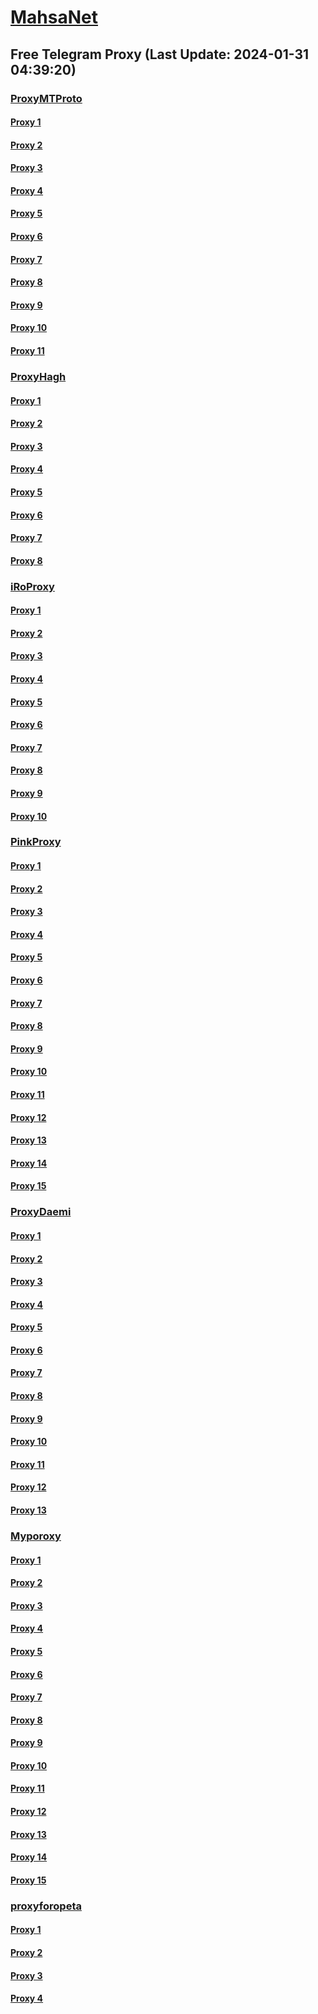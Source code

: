 
# [MahsaNet](https://t.me/mahsa_net)
## Free Telegram Proxy (Last Update: 2024-01-31 04:39:20)
### [ProxyMTProto](https://t.me/ProxyMTProto)
#### [Proxy 1](tg://proxy?server=142.132.147.71&port=7443&secret=FgMBAgABAAH8AwOG4kw63Q==)
#### [Proxy 2](tg://proxy?server=142.132.147.71&port=7443&secret=FgMBAgABAAH8AwOG4kw63Q==)
#### [Proxy 3](tg://proxy?server=88.99.121.73&port=7543&secret=FgMBAgABAAH8AwOG4kw63Q%3D%3D)
#### [Proxy 4](tg://proxy?server=49.13.135.66&port=7543&secret=FgMBAgABAAH8AwOG4kw63Q%3D%3D)
#### [Proxy 5](tg://proxy?server=159.69.22.20&port=7543&secret=FgMBAgABAAH8AwOG4kw63Q%3D%3D)
#### [Proxy 6](tg://proxy?server=167.235.194.232&port=7543&secret=FgMBAgABAAH8AwOG4kw63Q%3D%3D)
#### [Proxy 7](tg://proxy?server=188.34.152.12&port=443&secret=3fQ1mpsyX_HR5QhN8OD3U3s)
#### [Proxy 8](tg://proxy?server=49.13.121.115&port=443&secret=3fQ1mpsyX_HR5QhN8OD3U3s)
#### [Proxy 9](tg://proxy?server=49.12.5.184&port=7543&secret=FgMBAgABAAH8AwOG4kw63Q%3D%3D)
#### [Proxy 10](tg://proxy?server=195.201.250.62&port=7543&secret=FgMBAgABAAH8AwOG4kw63Q%3D%3D)
#### [Proxy 11](tg://proxy?server=159.69.187.48&port=7543&secret=FgMBAgABAAH8AwOG4kw63Q%3D%3D)
### [ProxyHagh](https://t.me/ProxyHagh)
#### [Proxy 1](tg://proxy?server=144.76.177.207&port=8580&secret=FgMBAgABAAH8AwOG4kw63Q==)
#### [Proxy 2](tg://proxy?server=23.88.66.146&port=7585&secret=FgMBAgABAAH8AwOG4kw63Q%3D%3D)
#### [Proxy 3](tg://proxy?server=23.88.66.146&port=7585&secret=FgMBAgABAAH8AwOG4kw63Q%3D%3D)
#### [Proxy 4](tg://proxy?server=23.88.66.146&port=7585&secret=FgMBAgABAAH8AwOG4kw63Q%3D%3D)
#### [Proxy 5](tg://proxy?server=23.88.66.147&port=7585&secret=ee1603010200010001fc030386e24c3add7777772e7370656564746573742e6e6574)
#### [Proxy 6](tg://proxy?server=23.88.66.146&port=7585&secret=FgMBAgABAAH8AwOG4kw63Q%3D%3D)
#### [Proxy 7](tg://proxy?server=23.88.66.146&port=7585&secret=FgMBAgABAAH8AwOG4kw63Q%3D%3D)
#### [Proxy 8](tg://proxy?server=23.88.66.147&port=7585&secret=ee1603010200010001fc030386e24c3add7777772e7370656564746573742e6e6574)
### [iRoProxy](https://t.me/iRoProxy)
#### [Proxy 1](tg://proxy?server=144.76.83.123&port=250&secret=FgMBAgABAAH8AwOG4kw63Q%3D%3D)
#### [Proxy 2](tg://proxy?server=148.251.3.118&port=250&secret=FgMBAgABAAH8AwOG4kw63Q%3D%3D)
#### [Proxy 3](tg://proxy?server=136.243.132.238&port=250&secret=FgMBAgABAAH8AwOG4kw63Q%3D%3D)
#### [Proxy 4](tg://proxy?server=195.201.196.18&port=250&secret=FgMBAgABAAH8AwOG4kw63Q%3D%3D)
#### [Proxy 5](tg://proxy?server=159.69.62.50&port=250&secret=FgMBAgABAAH8AwOG4kw63Q%3D%3D)
#### [Proxy 6](tg://proxy?server=144.76.237.3&port=6&secret=FgMBAgABAAH8AwOG4kw63Q==)
#### [Proxy 7](tg://proxy?server=212.32.225.75&port=443&secret=FgMBAgABAAH8AwOG4kw63Q%3D%3D)
#### [Proxy 8](tg://proxy?server=178.162.159.88&port=443&secret=FgMBAgABAAH8AwOG4kw63Q%3D%3D)
#### [Proxy 9](tg://proxy?server=178.63.67.53&port=443&secret=FgMBAgABAAH8AwOG4kw63Q%3D%3D)
#### [Proxy 10](tg://proxy?server=213.227.135.151&port=20&secret=FgMBAgABAAH8AwOG4kw63Q%3D%3D)
### [PinkProxy](https://t.me/PinkProxy)
#### [Proxy 1](tg://proxy?server=88.99.15.147&port=4045&secret=FgMBAgABAAH8AwOG4kw63Q==)
#### [Proxy 2](tg://proxy?server=159.69.122.138&port=4045&secret=FgMBAgABAAH8AwOG4kw63Q==)
#### [Proxy 3](tg://proxy?server=116.202.99.201&port=4045&secret=FgMBAgABAAH8AwOG4kw63Q==)
#### [Proxy 4](tg://proxy?server=49.12.77.71&port=4045&secret=FgMBAgABAAH8AwOG4kw63Q==)
#### [Proxy 5](tg://proxy?server=159.69.250.103&port=4045&secret=FgMBAgABAAH8AwOG4kw63Q==)
#### [Proxy 6](tg://proxy?server=49.13.83.81&port=4045&secret=FgMBAgABAAH8AwOG4kw63Q==)
#### [Proxy 7](tg://proxy?server=49.12.34.94&port=4045&secret=FgMBAgABAAH8AwOG4kw63Q==)
#### [Proxy 8](tg://proxy?server=159.69.186.150&port=4045&secret=FgMBAgABAAH8AwOG4kw63Q==)
#### [Proxy 9](tg://proxy?server=159.69.250.103&port=4045&secret=FgMBAgABAAH8AwOG4kw63Q==)
#### [Proxy 10](tg://proxy?server=159.69.122.138&port=4045&secret=FgMBAgABAAH8AwOG4kw63Q==)
#### [Proxy 11](tg://proxy?server=159.69.250.103&port=4045&secret=FgMBAgABAAH8AwOG4kw63Q==)
#### [Proxy 12](tg://proxy?server=49.13.94.11&port=4045&secret=FgMBAgABAAH8AwOG4kw63Q==)
#### [Proxy 13](tg://proxy?server=49.13.83.81&port=4045&secret=FgMBAgABAAH8AwOG4kw63Q==)
#### [Proxy 14](tg://proxy?server=49.12.34.94&port=4045&secret=FgMBAgABAAH8AwOG4kw63Q==)
#### [Proxy 15](tg://proxy?server=159.69.51.238&port=4045&secret=FgMBAgABAAH8AwOG4kw63Q==)
### [ProxyDaemi](https://t.me/ProxyDaemi)
#### [Proxy 1](tg://proxy?server=49.13.135.20&port=3443&secret=FgMBAgABAAH8AwOG4kw63Q%3D%3D)
#### [Proxy 2](tg://proxy?server=159.69.51.238&port=4045&secret=FgMBAgABAAH8AwOG4kw63Q%3D%3D)
#### [Proxy 3](tg://proxy?server=167.235.141.201&port=3443&secret=FgMBAgABAAH8AwOG4kw63Q%3D%3D)
#### [Proxy 4](tg://proxy?server=167.235.141.201&port=3443&secret=FgMBAgABAAH8AwOG4kw63Q%3D%3D)
#### [Proxy 5](tg://proxy?server=91.107.197.93&port=2024&secret=FgMBAgABAAH8AwOG4kw63Q==)
#### [Proxy 6](tg://proxy?server=49.13.20.147&port=3443&secret=FgMBAgABAAH8AwOG4kw63Q%3D%3D)
#### [Proxy 7](tg://proxy?server=109.234.39.58&port=8&secret=FgMBAgABAAH8AwOG4kw63QrZXRhYWJvbmxpbmUuY29ta2V0YWJvbmxpbmUuY29tYmF6YXIuaXJzbmFwLmlyAAAAAAAAAAAAAAAAAAAAAAAAAAAAAAAA)
#### [Proxy 8](tg://proxy?server=91.107.197.93&port=2024&secret=FgMBAgABAAH8AwOG4kw63Q==)
#### [Proxy 9](tg://proxy?server=49.13.130.3&port=2024&secret=FgMBAgABAAH8AwOG4kw63Q%3D%3D)
#### [Proxy 10](tg://proxy?server=91.107.197.93&port=2024&secret=FgMBAgABAAH8AwOG4kw63Q==)
#### [Proxy 11](tg://proxy?server=159.69.62.50&port=250&secret=FgMBAgABAAH8AwOG4kw63Q%3D%3D)
#### [Proxy 12](tg://proxy?server=37.27.2.128&port=2024&secret=FgMBAgABAAH8AwOG4kw63Q%3D%3D)
#### [Proxy 13](tg://proxy?server=46.151.28.59&port=8&secret=FgMBAgABAAH8AwOG4kw63QrZXRhYWJvbmxpbmUuY29ta2V0YWJvbmxpbmUuY29tYmF6YXIuaXJzbmFwLmlyAAAAAAAAAAAAAAAAAAAAAAAAAAAAAAAA)
### [Myporoxy](https://t.me/Myporoxy)
#### [Proxy 1](tg://proxy?server=128.140.87.147&port=4550&secret=FpABAiIBhwH8AwOG42xL3Q==)
#### [Proxy 2](tg://proxy?server=195.201.116.90&port=8770&secret=FgMBAgABAAH8AwOG4kw63Q==)
#### [Proxy 3](tg://proxy?server=168.119.174.150&port=8770&secret=FgMBAgABAAH8AwOG4kw63Q==)
#### [Proxy 4](tg://proxy?server=167.235.129.94&port=8770&secret=FgMBAgABAAH8AwOG4kw63Q==)
#### [Proxy 5](tg://proxy?server=167.235.61.195&port=8770&secret=FgMBAgABAAH8AwOG4kw63Q==)
#### [Proxy 6](tg://proxy?server=116.203.238.255&port=4550&secret=FpABAiIBhwH8AwOG42xL3Q==)
#### [Proxy 7](tg://proxy?server=116.203.147.49&port=4550&secret=FpABAiIBhwH8AwOG42xL3Q==)
#### [Proxy 8](tg://proxy?server=49.13.200.103&port=4550&secret=FpABAiIBhwH8AwOG42xL3Q==)
#### [Proxy 9](tg://proxy?server=49.13.202.189&port=4550&secret=FpABAiIBhwH8AwOG42xL3Q==)
#### [Proxy 10](tg://proxy?server=116.203.147.49&port=4550&secret=FpABAiIBhwH8AwOG42xL3Q==)
#### [Proxy 11](tg://proxy?server=49.13.200.103&port=4550&secret=FpABAiIBhwH8AwOG42xL3Q==)
#### [Proxy 12](tg://proxy?server=49.13.202.189&port=4550&secret=FpABAiIBhwH8AwOG42xL3Q==)
#### [Proxy 13](tg://proxy?server=168.119.173.220&port=8770&secret=FgMBAgABAAH8AwOG4kw63Q==)
#### [Proxy 14](tg://proxy?server=49.13.202.189&port=4550&secret=FpABAiIBhwH8AwOG42xL3Q==)
#### [Proxy 15](tg://proxy?server=49.13.200.103&port=4550&secret=FpABAiIBhwH8AwOG42xL3Q==)
### [proxyforopeta](https://t.me/proxyforopeta)
#### [Proxy 1](tg://proxy?server=178.63.89.175&port=6&secret=FgMBAgABAAH8AwOG4kw63Q%3D%3D)
#### [Proxy 2](tg://proxy?server=49.13.125.130&port=3443&secret=FgMBAgABAAH8AwOG4kw63Q%3D%3D)
#### [Proxy 3](tg://proxy?server=178.63.89.175&port=6&secret=FgMBAgABAAH8AwOG4kw63Q%3D%3D)
#### [Proxy 4](tg://proxy?server=195.201.196.18&port=250&secret=FgMBAgABAAH8AwOG4kw63Q%3D%3D)

    
